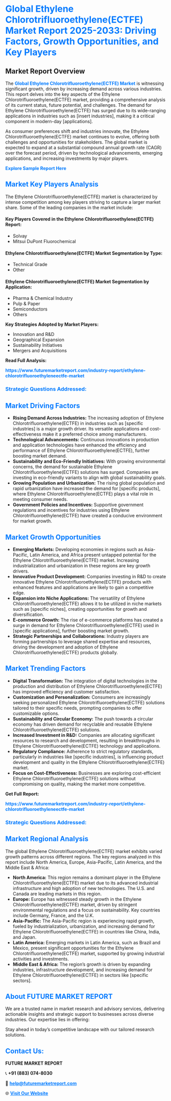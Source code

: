 <h1 style="color: #007BFF;">Global Ethylene Chlorotrifluoroethylene(ECTFE) Market Report 2025-2033: Driving Factors, Growth Opportunities, and Key Players</h1>

<section id="overview">
<h2>Market Report Overview</h2>
<p>The <a href="https://www.futuremarketreport.com/industry-report/ethylene-chlorotrifluoroethyleneectfe-market" style="color: #007BFF; text-decoration: none;"><strong>Global Ethylene Chlorotrifluoroethylene(ECTFE) Market</strong></a> is witnessing significant growth, driven by increasing demand across various industries. This report delves into the key aspects of the Ethylene Chlorotrifluoroethylene(ECTFE) market, providing a comprehensive analysis of its current status, future potential, and challenges. The demand for Ethylene Chlorotrifluoroethylene(ECTFE) has surged due to its wide-ranging applications in industries such as [insert industries], making it a critical component in modern-day [applications].</p>
<p>As consumer preferences shift and industries innovate, the Ethylene Chlorotrifluoroethylene(ECTFE) market continues to evolve, offering both challenges and opportunities for stakeholders. The global market is expected to expand at a substantial compound annual growth rate (CAGR) over the forecast period, driven by technological advancements, emerging applications, and increasing investments by major players.</p>
</section>

<section id="overview">
<p><a href="https://www.futuremarketreport.com/request-sample/reportId=46945" style="color: #007BFF; text-decoration: none;"><strong>Explore Sample Report Here</strong></a></p>
</section>

<section id="key-players">
<h2 style="color: #007BFF;">Market Key Players Analysis</h2>
<p>The Ethylene Chlorotrifluoroethylene(ECTFE) market is characterized by intense competition among key players striving to capture a larger market share. Some of the leading companies in the market include:</p>
<h4>Key Players Covered in the Ethylene Chlorotrifluoroethylene(ECTFE) Report:</h4>
<ul><li>Solvay</li><li>Mitsui DuPont Fluorochemical</li></ul>
<h4>Ethylene Chlorotrifluoroethylene(ECTFE) Market Segmentation by Type:</h4>
<ul><li>Technical Grade</li><li>Other</li></ul>

<h4>Ethylene Chlorotrifluoroethylene(ECTFE) Market Segmentation by Application:</h4>
<ul><li>Pharma &amp; Chemical Industry</li><li>Pulp &amp; Paper</li><li>Semiconductors</li><li>Others</li></ul>
<p><strong>Key Strategies Adopted by Market Players:</strong></p>
<ul>
<li>Innovation and R&D</li>
<li>Geographical Expansion</li>
<li>Sustainability Initiatives</li>
<li>Mergers and Acquisitions</li>
</ul>
</section>

<section>
<p><strong>Read Full Analysis: </strong></p><a href="https://www.futuremarketreport.com/industry-report/ethylene-chlorotrifluoroethyleneectfe-market" style="color: #007BFF; text-decoration: none;"><strong>https://www.futuremarketreport.com/industry-report/ethylene-chlorotrifluoroethyleneectfe-market</strong></a>
<h3 style="color: #007BFF;">Strategic Questions Addressed:</h3>
</section>

<section id="driving-factors">
<h2 style="color: #007BFF;">Market Driving Factors</h2>
<ul>
<li><strong>Rising Demand Across Industries:</strong> The increasing adoption of Ethylene Chlorotrifluoroethylene(ECTFE) in industries such as [specific industries] is a major growth driver. Its versatile applications and cost-effectiveness make it a preferred choice among manufacturers.</li>
<li><strong>Technological Advancements:</strong> Continuous innovations in production and application technologies have enhanced the efficiency and performance of Ethylene Chlorotrifluoroethylene(ECTFE), further boosting market demand.</li>
<li><strong>Sustainability and Eco-Friendly Initiatives:</strong> With growing environmental concerns, the demand for sustainable Ethylene Chlorotrifluoroethylene(ECTFE) solutions has surged. Companies are investing in eco-friendly variants to align with global sustainability goals.</li>
<li><strong>Growing Population and Urbanization:</strong> The rising global population and rapid urbanization have increased the demand for [specific products], where Ethylene Chlorotrifluoroethylene(ECTFE) plays a vital role in meeting consumer needs.</li>
<li><strong>Government Policies and Incentives:</strong> Supportive government regulations and incentives for industries using Ethylene Chlorotrifluoroethylene(ECTFE) have created a conducive environment for market growth.</li>
</ul>
</section>

<section id="growth-opportunities">
<h2 style="color: #007BFF;">Market Growth Opportunities</h2>
<ul>
<li><strong>Emerging Markets:</strong> Developing economies in regions such as Asia-Pacific, Latin America, and Africa present untapped potential for the Ethylene Chlorotrifluoroethylene(ECTFE) market. Increasing industrialization and urbanization in these regions are key growth drivers.</li>
<li><strong>Innovative Product Development:</strong> Companies investing in R&D to create innovative Ethylene Chlorotrifluoroethylene(ECTFE) products with enhanced features and applications are likely to gain a competitive edge.</li>
<li><strong>Expansion into Niche Applications:</strong> The versatility of Ethylene Chlorotrifluoroethylene(ECTFE) allows it to be utilized in niche markets such as [specific niches], creating opportunities for growth and diversification.</li>
<li><strong>E-commerce Growth:</strong> The rise of e-commerce platforms has created a surge in demand for Ethylene Chlorotrifluoroethylene(ECTFE) used in [specific applications], further boosting market growth.</li>
<li><strong>Strategic Partnerships and Collaborations:</strong> Industry players are forming partnerships to leverage shared expertise and resources, driving the development and adoption of Ethylene Chlorotrifluoroethylene(ECTFE) products globally.</li>
</ul>
</section>

<section id="trending-factors">
<h2 style="color: #007BFF;">Market Trending Factors</h2>
<ul>
<li><strong>Digital Transformation:</strong> The integration of digital technologies in the production and distribution of Ethylene Chlorotrifluoroethylene(ECTFE) has improved efficiency and customer satisfaction.</li>
<li><strong>Customization and Personalization:</strong> Consumers are increasingly seeking personalized Ethylene Chlorotrifluoroethylene(ECTFE) solutions tailored to their specific needs, prompting companies to offer customizable options.</li>
<li><strong>Sustainability and Circular Economy:</strong> The push towards a circular economy has driven demand for recyclable and reusable Ethylene Chlorotrifluoroethylene(ECTFE) solutions.</li>
<li><strong>Increased Investment in R&D:</strong> Companies are allocating significant resources to research and development, resulting in breakthroughs in Ethylene Chlorotrifluoroethylene(ECTFE) technology and applications.</li>
<li><strong>Regulatory Compliance:</strong> Adherence to strict regulatory standards, particularly in industries like [specific industries], is influencing product development and quality in the Ethylene Chlorotrifluoroethylene(ECTFE) market.</li>
<li><strong>Focus on Cost-Effectiveness:</strong> Businesses are exploring cost-efficient Ethylene Chlorotrifluoroethylene(ECTFE) solutions without compromising on quality, making the market more competitive.</li>
</ul>
</section>

<section>
<p><strong>Get Full Report: </strong></p><a href="https://www.futuremarketreport.com/industry-report/ethylene-chlorotrifluoroethyleneectfe-market" style="color: #007BFF; text-decoration: none;"><strong>https://www.futuremarketreport.com/industry-report/ethylene-chlorotrifluoroethyleneectfe-market</strong></a>
<h3 style="color: #007BFF;">Strategic Questions Addressed:</h3>
</section>


<section id="regional-analysis">
<h2 style="color: #007BFF;">Market Regional Analysis</h2>
<p>The global Ethylene Chlorotrifluoroethylene(ECTFE) market exhibits varied growth patterns across different regions. The key regions analyzed in this report include North America, Europe, Asia-Pacific, Latin America, and the Middle East & Africa:</p>
<ul>
<li><strong>North America:</strong> This region remains a dominant player in the Ethylene Chlorotrifluoroethylene(ECTFE) market due to its advanced industrial infrastructure and high adoption of new technologies. The U.S. and Canada are leading markets in this region.</li>
<li><strong>Europe:</strong> Europe has witnessed steady growth in the Ethylene Chlorotrifluoroethylene(ECTFE) market, driven by stringent environmental regulations and a focus on sustainability. Key countries include Germany, France, and the U.K.</li>
<li><strong>Asia-Pacific:</strong> The Asia-Pacific region is experiencing rapid growth, fueled by industrialization, urbanization, and increasing demand for Ethylene Chlorotrifluoroethylene(ECTFE) in countries like China, India, and Japan.</li>
<li><strong>Latin America:</strong> Emerging markets in Latin America, such as Brazil and Mexico, present significant opportunities for the Ethylene Chlorotrifluoroethylene(ECTFE) market, supported by growing industrial activities and investments.</li>
<li><strong>Middle East & Africa:</strong> The region’s growth is driven by expanding industries, infrastructure development, and increasing demand for Ethylene Chlorotrifluoroethylene(ECTFE) in sectors like [specific sectors].</li>
</ul>
</section>

<footer>
<h2 style="color: #007BFF;">About FUTURE MARKET REPORT</h2>
<p>We are a trusted name in market research and advisory services, delivering actionable insights and strategic support to businesses across diverse industries. Our expertise lies in offering:</p>

<p>Stay ahead in today’s competitive landscape with our tailored research solutions.</p>

<h2 style="color: #007BFF;">Contact Us:</h2>
<p><strong>FUTURE MARKET REPORT</strong></p>
<p>📞 <strong>+91 (883) 074-8030</strong></p>
<p>📧 <strong><a href="mailto:help@futuremarketreport.com" style="color: #007BFF;">help@futuremarketreport.com</a></strong></p>
<p>🌐 <strong><a href="https://www.futuremarketreport.com/" style="color: #007BFF;">Visit Our Website</a></strong></p>
</footer>
